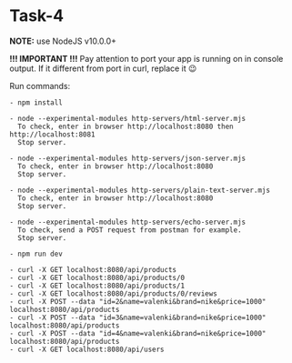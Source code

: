 Task-4
=======

**NOTE:** use NodeJS v10.0.0+

**!!! IMPORTANT !!!**
Pay attention to port your app is running on in console output. If it different from port in curl, replace it :wink:

Run commands:
```
- npm install

- node --experimental-modules http-servers/html-server.mjs
  To check, enter in browser http://localhost:8080 then http://localhost:8081
  Stop server.

- node --experimental-modules http-servers/json-server.mjs
  To check, enter in browser http://localhost:8080
  Stop server.

- node --experimental-modules http-servers/plain-text-server.mjs
  To check, enter in browser http://localhost:8080
  Stop server.

- node --experimental-modules http-servers/echo-server.mjs
  To check, send a POST request from postman for example.
  Stop server.

- npm run dev

- curl -X GET localhost:8080/api/products
- curl -X GET localhost:8080/api/products/0
- curl -X GET localhost:8080/api/products/1
- curl -X GET localhost:8080/api/products/0/reviews
- curl -X POST --data "id=2&name=valenki&brand=nike&price=1000" localhost:8080/api/products
- curl -X POST --data "id=3&name=valenki&brand=nike&price=1000" localhost:8080/api/products
- curl -X POST --data "id=4&name=valenki&brand=nike&price=1000" localhost:8080/api/products
- curl -X GET localhost:8080/api/users

```